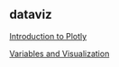 ## dataviz

[Introduction to Plotly](https://agrogan1.github.io/dataviz/plotly-intro/introduction-to-plotly.html)

[Variables and Visualization](https://agrogan1.github.io/dataviz/variables-and-visualization/variables-and-visualization.html#/)